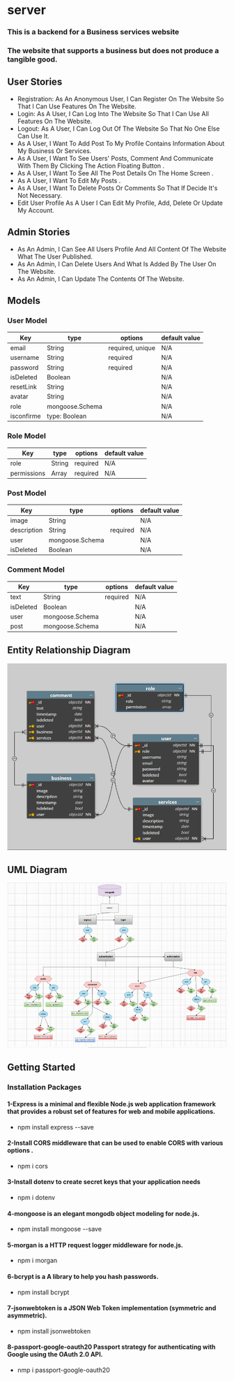 # server
### This is a backend for a Business services website
### The website that supports a business but does not produce a tangible good.

## User Stories
- Registration: As An Anonymous User, I Can Register On The Website So That I Can Use Features On The Website.
- Login: As A User, I Can Log Into The Website So That I Can Use All Features On The Website.
- Logout: As A User, I Can Log Out Of The Website So That No One Else Can Use It.
- As A User, I Want To Add Post  To My Profile  Contains Information About My Business Or Services.
- As A User, I Want To  See Users' Posts, Comment And Communicate With Them By Clicking The Action Floating Button .
- As A User, I Want To See All The Post Details On The Home Screen .
- As A User, I Want To Edit My Posts .
- As A User, I Want To Delete Posts Or Comments So That If Decide It's Not Necessary.
- Edit User Profile As A User I Can Edit My Profile, Add, Delete Or Update My Account.
## Admin Stories
- As An Admin, I Can See All Users Profile And All Content Of The Website What The User Published.
- As An Admin,  I Can Delete Users And What Is Added By The User On The Website.
- As An Admin, I Can Update The Contents Of The Website.

## Models
### User Model

Key |type   |   options                              | default value
------------- | -----------  | ---------------------------           |----------------------
email         | String   |required, unique                      |N/A
username        |  String    |required                         |N/A
password        | String   |required                                            |N/A
isDeleted       | Boolean   |                     |N/A
resetLink       | String   |                    |N/A
avatar       |  String    |                       |N/A
role         | mongoose.Schema   |                 |N/A
isconfirme       | type: Boolean  |                 |N/A
### Role Model

Key |type   |   options                              | default value
------------- | -----------  | ---------------------------           |----------------------
 role        | String   |required                   |N/A
permissions      | Array    |required                         |N/A
###  Post Model

Key |type   |   options                              | default value
------------- | -----------  | ---------------------------           |----------------------
image      | String   |                   |N/A
description        |  String    |required                         |N/A
user      |  mongoose.Schema    |                                          |N/A
isDeleted       | Boolean   |                     |N/A

### Comment Model

Key |type   |   options                              | default value
------------- | -----------  | ---------------------------           |----------------------
text     | String   | required                    |N/A
isDeleted |  Boolean    |                       |N/A
user      |  mongoose.Schema    |                                          |N/A
post       | mongoose.Schema   |                     |N/A


##  Entity Relationship Diagram
![ ](https://github.com/MP-Project-Thoraya/server/blob/main/erd.png)

## UML Diagram
![ ](https://github.com/MP-Project-Thoraya/server/blob/main/Uml.png)


## Getting Started
### Installation Packages
#### 1-Express is a minimal and flexible Node.js web application framework that provides a robust set of features for web and mobile applications.
- npm install express --save
#### 2-Install CORS middleware that can be used to enable CORS with various options .
- npm i cors
#### 3-Install dotenv to create secret keys that your application needs 
- npm i dotenv
#### 4-mongoose is an elegant mongodb object modeling for node.js.
-  npm install mongoose --save
#### 5-morgan is a HTTP request logger middleware for node.js.
- npm i morgan
#### 6-bcrypt is a A library to help you hash passwords.
- npm install bcrypt
#### 7-jsonwebtoken is a JSON Web Token implementation (symmetric and asymmetric).
- npm install jsonwebtoken
#### 8-passport-google-oauth20 Passport strategy for authenticating with Google using the OAuth 2.0 API.
- nmp i passport-google-oauth20

